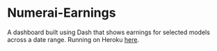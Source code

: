 # Numerai-Earnings
A dashboard built using Dash that shows earnings for selected models across a date range. Running on Heroku [here](https://nmrearn.com/).
